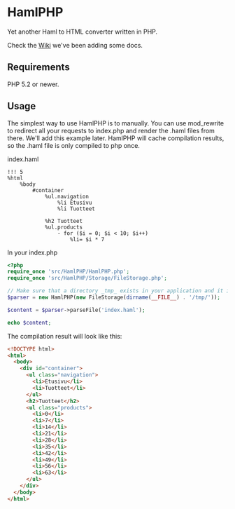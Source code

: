 # HamlPHP

Yet another Haml to HTML converter written in PHP.

Check the [Wiki](wiki) we've been adding some docs.

## Requirements

PHP 5.2 or newer.

## Usage

The simplest way to use HamlPHP is to manually. You can use mod_rewrite to redirect all your requests to index.php and render the .haml files from there. We'll add this example later. HamlPHP will cache compilation results, so the .haml file is only compiled to php once.

index.haml

```haml
!!! 5
%html
    %body
        #container
            %ul.navigation
                %li Etusivu
                %li Tuotteet

            %h2 Tuotteet
            %ul.products
                - for ($i = 0; $i < 10; $i++)
                    %li= $i * 7
```

In your index.php

```php
<?php
require_once 'src/HamlPHP/HamlPHP.php';
require_once 'src/HamlPHP/Storage/FileStorage.php';

// Make sure that a directory _tmp_ exists in your application and it is writable.
$parser = new HamlPHP(new FileStorage(dirname(__FILE__) . '/tmp/'));

$content = $parser->parseFile('index.haml');

echo $content;
```

The compilation result will look like this:

```html
<!DOCTYPE html>
<html>
  <body>
    <div id="container">
      <ul class="navigation">
        <li>Etusivu</li>
        <li>Tuotteet</li>
      </ul>
      <h2>Tuotteet</h2>
      <ul class="products">
        <li>0</li>
        <li>7</li>
        <li>14</li>
        <li>21</li>
        <li>28</li>
        <li>35</li>
        <li>42</li>
        <li>49</li>
        <li>56</li>
        <li>63</li>
      </ul>
    </div>
  </body>
</html>
```